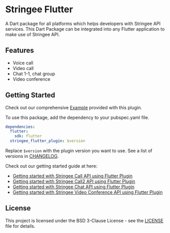 # Stringee Flutter

A Dart package for all platforms which helps developers with Stringee API services.
This Dart Package can be integrated into any Flutter application to make use of Stringee API.

## Features

* Voice call
* Video call
* Chat 1-1, chat group
* Video conference

## Getting Started

Check out our comprehensive [Example](https://github.com/stringeecom/flutter-samples) provided with
this plugin.

To use this package, add the dependency to your pubspec.yaml file.

```yaml
dependencies:
  flutter:
    sdk: flutter
  stringee_flutter_plugin: $version
```

Replace `$version` with the plugin version you want to use. See a list of versions in [CHANGELOG](CHANGELOG).

Check out our getting started guide at here:

- [Getting started with Stringee Call API using Flutter Plugin](https://asia-1.console.stringee.com/docs/getting-started-flutter)
- [Getting started with Stringee Call2 API using Flutter Plugin](https://developer.stringee.com/docs/getting-started/getting-started-flutter2)
- [Getting started with Stringee Chat API using Flutter Plugin](https://developer.stringee.com/docs/flutter-plugin/install)
- [Getting started with Stringee Video Conference API using Flutter Plugin](https://developer.stringee.com/docs/video-conference-get-started-flutter)

## License

This project is licensed under the BSD 3-Clause License - see the [LICENSE](LICENSE) file for
details.